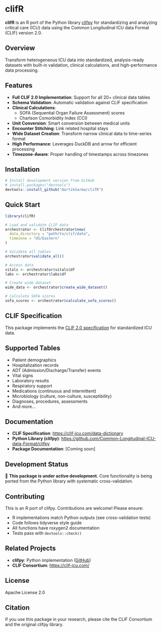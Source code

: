 # clifR

<!-- badges: start -->
<!-- badges: end -->

**clifR** is an R port of the Python library [clifpy](https://github.com/Common-Longitudinal-ICU-data-Format/clifpy) for standardizing and analyzing critical care (ICU) data using the Common Longitudinal ICU data Format (CLIF) version 2.0.

## Overview

Transform heterogeneous ICU data into standardized, analysis-ready datasets with built-in validation, clinical calculations, and high-performance data processing.

## Features

- **Full CLIF 2.0 Implementation**: Support for all 20+ clinical data tables
- **Schema Validation**: Automatic validation against CLIF specification
- **Clinical Calculations**:
  - SOFA (Sequential Organ Failure Assessment) scores
  - Charlson Comorbidity Index (CCI)
- **Unit Conversion**: Smart conversion between medical units
- **Encounter Stitching**: Link related hospital stays
- **Wide Dataset Creation**: Transform narrow clinical data to time-series format
- **High Performance**: Leverages DuckDB and arrow for efficient processing
- **Timezone-Aware**: Proper handling of timestamps across timezones

## Installation

```r
# Install development version from GitHub
# install.packages("devtools")
devtools::install_github("AartikSarma/clifR")
```

## Quick Start

```r
library(clifR)

# Load and validate CLIF data
orchestrator <- ClifOrchestrator$new(
  data_directory = "path/to/clif/data",
  timezone = "US/Eastern"
)

# Validate all tables
orchestrator$validate_all()

# Access data
vitals <- orchestrator$vitals$df
labs <- orchestrator$labs$df

# Create wide dataset
wide_data <- orchestrator$create_wide_dataset()

# Calculate SOFA scores
sofa_scores <- orchestrator$calculate_sofa_scores()
```

## CLIF Specification

This package implements the [CLIF 2.0 specification](https://clif-icu.com/data-dictionary) for standardized ICU data.

## Supported Tables

- Patient demographics
- Hospitalization records
- ADT (Admission/Discharge/Transfer) events
- Vital signs
- Laboratory results
- Respiratory support
- Medications (continuous and intermittent)
- Microbiology (culture, non-culture, susceptibility)
- Diagnoses, procedures, assessments
- And more...

## Documentation

- **CLIF Specification**: https://clif-icu.com/data-dictionary
- **Python Library (clifpy)**: https://github.com/Common-Longitudinal-ICU-data-Format/clifpy
- **Package Documentation**: [Coming soon]

## Development Status

🚧 **This package is under active development.** Core functionality is being ported from the Python library with systematic cross-validation.

## Contributing

This is an R port of clifpy. Contributions are welcome! Please ensure:
- R implementations match Python outputs (see cross-validation tests)
- Code follows tidyverse style guide
- All functions have roxygen2 documentation
- Tests pass with `devtools::check()`

## Related Projects

- **clifpy**: Python implementation ([GitHub](https://github.com/Common-Longitudinal-ICU-data-Format/clifpy))
- **CLIF Consortium**: https://clif-icu.com/

## License

Apache License 2.0

## Citation

If you use this package in your research, please cite the CLIF Consortium and the original clifpy library.
